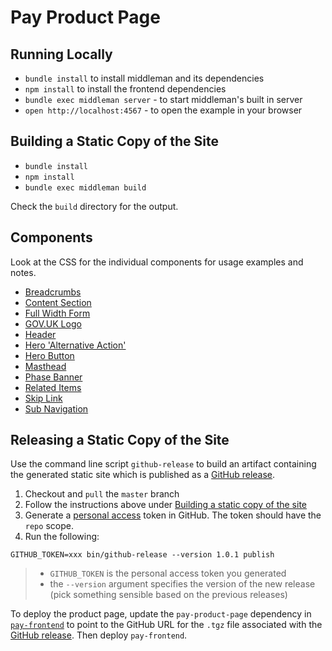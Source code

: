 # Pay Product Page

## Running Locally

- `bundle install` to install middleman and its dependencies
- `npm install` to install the frontend dependencies
- `bundle exec middleman server` - to start middleman's built in server
- `open http://localhost:4567` - to open the example in your browser

## Building a Static Copy of the Site

- `bundle install`
- `npm install`
- `bundle exec middleman build`

Check the `build` directory for the output.

## Components

Look at the CSS for the individual components for usage examples and notes.

- [Breadcrumbs](source/stylesheets/modules/_breadcrumbs.scss)
- [Content Section](source/stylesheets/modules/_content-section.scss)
- [Full Width Form](source/stylesheets/modules/_full-width-form.scss)
- [GOV.UK Logo](source/stylesheets/modules/_govuk-logo.scss)
- [Header](source/stylesheets/modules/_header.scss)
- [Hero 'Alternative Action'](source/stylesheets/modules/_hero-alternative-action.scss)
- [Hero Button](source/stylesheets/modules/_hero-button.scss)
- [Masthead](source/stylesheets/modules/_masthead.scss)
- [Phase Banner](source/stylesheets/modules/_phase-banner.scss)
- [Related Items](source/stylesheets/modules/_related-items.scss)
- [Skip Link](source/stylesheets/modules/_skip-link.scss)
- [Sub Navigation](source/stylesheets/modules/_sub-navigation.scss)

## Releasing a Static Copy of the Site

Use the command line script `github-release` to build an artifact containing the generated static site which is published as a [GitHub release](https://github.com/alphagov/pay-product-page/releases).

1. Checkout and `pull` the `master` branch
2. Follow the instructions above under [Building a static copy of the site](#building-a-static-copy-of-the-site)
3. Generate a [personal access](https://github.com/settings/tokens) token in GitHub. The token should have the `repo` scope.
4. Run the following:

```GITHUB_TOKEN=xxx bin/github-release --version 1.0.1 publish```

>- `GITHUB_TOKEN` is the personal access token you generated
>- the `--version` argument specifies the version of the new release (pick something sensible based on the previous releases)

To deploy the product page, update the `pay-product-page` dependency in [`pay-frontend`](https://github.com/alphagov/pay-frontend/blob/master/package.json) to point to the GitHub URL for the `.tgz` file associated with the [GitHub release](https://github.com/alphagov/pay-product-page/releases). Then deploy `pay-frontend`.
